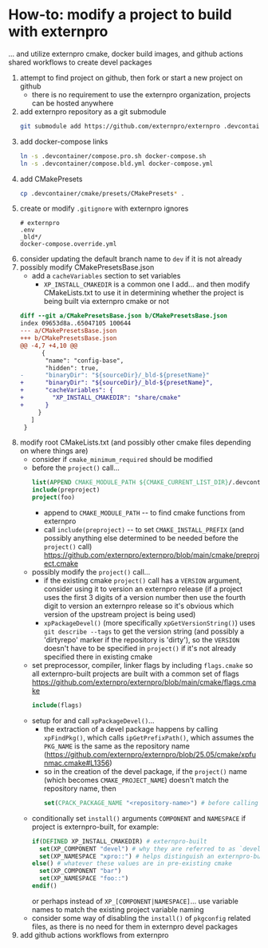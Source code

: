 # How-to: modify a project to build with externpro

... and utilize externpro cmake, docker build images, and github actions shared workflows to create devel packages

1. attempt to find project on github, then fork or start a new project on github
   * there is no requirement to use the externpro organization, projects can be hosted anywhere
1. add externpro repository as a git submodule
   ```bash
   git submodule add https://github.com/externpro/externpro .devcontainer
   ```
1. add docker-compose links
   ```bash
   ln -s .devcontainer/compose.pro.sh docker-compose.sh
   ln -s .devcontainer/compose.bld.yml docker-compose.yml
   ```
1. add CMakePresets
   ```bash
   cp .devcontainer/cmake/presets/CMakePresets* .
   ```
1. create or modify `.gitignore` with externpro ignores
   ```
   # externpro
   .env
   _bld*/
   docker-compose.override.yml
   ```
1. consider updating the default branch name to `dev` if it is not already
1. possibly modify CMakePresetsBase.json
   * add a `cacheVariables` section to set variables
     * `XP_INSTALL_CMAKEDIR` is a common one I add... and then modify CMakeLists.txt to use it in determining whether the project is being built via externpro cmake or not
   ```diff
   diff --git a/CMakePresetsBase.json b/CMakePresetsBase.json
   index 09653d8a..65047105 100644
   --- a/CMakePresetsBase.json
   +++ b/CMakePresetsBase.json
   @@ -4,7 +4,10 @@
         {
          "name": "config-base",
          "hidden": true,
   -      "binaryDir": "${sourceDir}/_bld-${presetName}"
   +      "binaryDir": "${sourceDir}/_bld-${presetName}",
   +      "cacheVariables": {
   +        "XP_INSTALL_CMAKEDIR": "share/cmake"
   +      }
        }
      ]
    }
   ```
1. modify root CMakeLists.txt (and possibly other cmake files depending on where things are)
   * consider if `cmake_minimum_required` should be modified
   * before the `project()` call...
     ```cmake
     list(APPEND CMAKE_MODULE_PATH ${CMAKE_CURRENT_LIST_DIR}/.devcontainer/cmake)
     include(preproject)
     project(foo)
     ```
     * append to `CMAKE_MODULE_PATH` -- to find cmake functions from externpro
     * call `include(preproject)` -- to set `CMAKE_INSTALL_PREFIX` (and possibly anything else determined to be needed before the `project()` call) https://github.com/externpro/externpro/blob/main/cmake/preproject.cmake
   * possibly modify the `project()` call...
     * if the existing cmake `project()` call has a `VERSION` argument, consider using it to version an externpro release (if a project uses the first 3 digits of a version number then use the fourth digit to version an externpro release so it's obvious which version of the upstream project is being used)
     * `xpPackageDevel()` (more specifically `xpGetVersionString()`) uses `git describe --tags` to get the version string (and possibly a 'dirtyrepo' marker if the repository is 'dirty'), so the `VERSION` doesn't have to be specified in `project()` if it's not already specified there in existing cmake
   * set preprocessor, compiler, linker flags by including `flags.cmake` so all externpro-built projects are built with a common set of flags https://github.com/externpro/externpro/blob/main/cmake/flags.cmake
     ```cmake
     include(flags)
     ```
   * setup for and call `xpPackageDevel()`...
     * the extraction of a devel package happens by calling `xpFindPkg()`, which calls `ipGetPrefixPath()`, which assumes the `PKG_NAME` is the same as the repository name (https://github.com/externpro/externpro/blob/25.05/cmake/xpfunmac.cmake#L1356)
     * so in the creation of the devel package, if the `project()` name (which becomes `CMAKE_PROJECT_NAME`) doesn't match the repository name, then
       ```cmake
       set(CPACK_PACKAGE_NAME "<repository-name>") # before calling `xpPackageDevel()`
       ```
   * conditionally set `install()` arguments `COMPONENT` and `NAMESPACE` if project is externpro-built, for example:
     ```cmake
     if(DEFINED XP_INSTALL_CMAKEDIR) # externpro-built
       set(XP_COMPONENT "devel") # why they are referred to as `devel` packages
       set(XP_NAMESPACE "xpro::") # helps distinguish an externpro-built package from a non-externpro-built package
     else() # whatever these values are in pre-existing cmake
       set(XP_COMPONENT "bar")
       set(XP_NAMESPACE "foo::")
     endif()
     ```
     or perhaps instead of `XP_[COMPONENT|NAMESPACE]`... use variable names to match the existing project variable naming
   * consider some way of disabling the `install()` of `pkgconfig` related files, as there is no need for them in externpro devel packages
1. add github actions workflows from externpro
